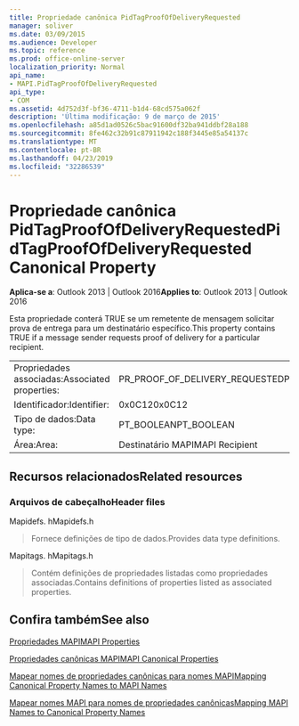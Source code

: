 ```yaml
---
title: Propriedade canônica PidTagProofOfDeliveryRequested
manager: soliver
ms.date: 03/09/2015
ms.audience: Developer
ms.topic: reference
ms.prod: office-online-server
localization_priority: Normal
api_name:
- MAPI.PidTagProofOfDeliveryRequested
api_type:
- COM
ms.assetid: 4d752d3f-bf36-4711-b1d4-68cd575a062f
description: 'Última modificação: 9 de março de 2015'
ms.openlocfilehash: a85d1ad0526c5bac91600df32ba941ddbf28a188
ms.sourcegitcommit: 8fe462c32b91c87911942c188f3445e85a54137c
ms.translationtype: MT
ms.contentlocale: pt-BR
ms.lasthandoff: 04/23/2019
ms.locfileid: "32286539"
---
```

# <a name="pidtagproofofdeliveryrequested-canonical-property"></a><span data-ttu-id="6db55-103">Propriedade canônica PidTagProofOfDeliveryRequested</span><span class="sxs-lookup"><span data-stu-id="6db55-103">PidTagProofOfDeliveryRequested Canonical Property</span></span>

  
  
<span data-ttu-id="6db55-104">**Aplica-se a**: Outlook 2013 | Outlook 2016</span><span class="sxs-lookup"><span data-stu-id="6db55-104">**Applies to**: Outlook 2013 | Outlook 2016</span></span> 
  
<span data-ttu-id="6db55-105">Esta propriedade conterá TRUE se um remetente de mensagem solicitar prova de entrega para um destinatário específico.</span><span class="sxs-lookup"><span data-stu-id="6db55-105">This property contains TRUE if a message sender requests proof of delivery for a particular recipient.</span></span>
  
|||
|:-----|:-----|
|<span data-ttu-id="6db55-106">Propriedades associadas:</span><span class="sxs-lookup"><span data-stu-id="6db55-106">Associated properties:</span></span>  <br/> |<span data-ttu-id="6db55-107">PR_PROOF_OF_DELIVERY_REQUESTED</span><span class="sxs-lookup"><span data-stu-id="6db55-107">PR_PROOF_OF_DELIVERY_REQUESTED</span></span>  <br/> |
|<span data-ttu-id="6db55-108">Identificador:</span><span class="sxs-lookup"><span data-stu-id="6db55-108">Identifier:</span></span>  <br/> |<span data-ttu-id="6db55-109">0x0C12</span><span class="sxs-lookup"><span data-stu-id="6db55-109">0x0C12</span></span>  <br/> |
|<span data-ttu-id="6db55-110">Tipo de dados:</span><span class="sxs-lookup"><span data-stu-id="6db55-110">Data type:</span></span>  <br/> |<span data-ttu-id="6db55-111">PT_BOOLEAN</span><span class="sxs-lookup"><span data-stu-id="6db55-111">PT_BOOLEAN</span></span>  <br/> |
|<span data-ttu-id="6db55-112">Área:</span><span class="sxs-lookup"><span data-stu-id="6db55-112">Area:</span></span>  <br/> |<span data-ttu-id="6db55-113">Destinatário MAPI</span><span class="sxs-lookup"><span data-stu-id="6db55-113">MAPI Recipient</span></span>  <br/> |
   
## <a name="related-resources"></a><span data-ttu-id="6db55-114">Recursos relacionados</span><span class="sxs-lookup"><span data-stu-id="6db55-114">Related resources</span></span>

### <a name="header-files"></a><span data-ttu-id="6db55-115">Arquivos de cabeçalho</span><span class="sxs-lookup"><span data-stu-id="6db55-115">Header files</span></span>

<span data-ttu-id="6db55-116">Mapidefs. h</span><span class="sxs-lookup"><span data-stu-id="6db55-116">Mapidefs.h</span></span>
  
> <span data-ttu-id="6db55-117">Fornece definições de tipo de dados.</span><span class="sxs-lookup"><span data-stu-id="6db55-117">Provides data type definitions.</span></span>
    
<span data-ttu-id="6db55-118">Mapitags. h</span><span class="sxs-lookup"><span data-stu-id="6db55-118">Mapitags.h</span></span>
  
> <span data-ttu-id="6db55-119">Contém definições de propriedades listadas como propriedades associadas.</span><span class="sxs-lookup"><span data-stu-id="6db55-119">Contains definitions of properties listed as associated properties.</span></span>
    
## <a name="see-also"></a><span data-ttu-id="6db55-120">Confira também</span><span class="sxs-lookup"><span data-stu-id="6db55-120">See also</span></span>



[<span data-ttu-id="6db55-121">Propriedades MAPI</span><span class="sxs-lookup"><span data-stu-id="6db55-121">MAPI Properties</span></span>](mapi-properties.md)
  
[<span data-ttu-id="6db55-122">Propriedades canônicas MAPI</span><span class="sxs-lookup"><span data-stu-id="6db55-122">MAPI Canonical Properties</span></span>](mapi-canonical-properties.md)
  
[<span data-ttu-id="6db55-123">Mapear nomes de propriedades canônicas para nomes MAPI</span><span class="sxs-lookup"><span data-stu-id="6db55-123">Mapping Canonical Property Names to MAPI Names</span></span>](mapping-canonical-property-names-to-mapi-names.md)
  
[<span data-ttu-id="6db55-124">Mapear nomes MAPI para nomes de propriedades canônicas</span><span class="sxs-lookup"><span data-stu-id="6db55-124">Mapping MAPI Names to Canonical Property Names</span></span>](mapping-mapi-names-to-canonical-property-names.md)

